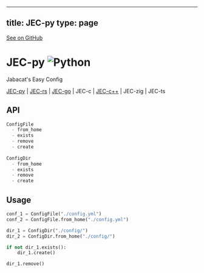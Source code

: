 
---
title: JEC-py
type: page
---

[See on GitHub](https://github.com/jakeroggenbuck/JEC-py/)

# JEC-py ![Python](https://img.shields.io/github/workflow/status/jakeroggenbuck/JEC-py/Py?style=for-the-badge)
Jabacat's Easy Config

[JEC-py](https://github.com/JakeRoggenbuck/JEC-py) | [JEC-rs](https://github.com/JakeRoggenbuck/JEC-rs) | [JEC-go](https://github.com/JakeRoggenbuck/JEC-go) | JEC-c | [JEC-c++](https://github.com/Shuzhengz/JEC-cpp) | JEC-zig | JEC-ts

## API
```py
ConfigFile
  - from_home
  - exists
  - remove
  - create
  
ConfigDir
  - from_home
  - exists
  - remove
  - create
```

## Usage
```py
conf_1 = ConfigFile("./config.yml")
conf_2 = ConfigFile.from_home("./config.yml")

dir_1 = ConfigDir("./config/")
dir_2 = ConfigDir.from_home("./config/")

if not dir_1.exists():
	dir_1.create()

dir_1.remove()
```
